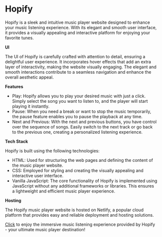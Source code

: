 # Hopify

Hopify is a sleek and intuitive music player website designed to enhance your music listening experience. With its elegant and smooth user interface, it provides a visually appealing and interactive platform for enjoying your favorite tunes.

**UI**  

The UI of Hopify is carefully crafted with attention to detail, ensuring a delightful user experience. It incorporates hover effects that add an extra layer of interactivity, making the website visually engaging. The elegant and smooth interactions contribute to a seamless navigation and enhance the overall aesthetic appeal.

**Features**
- Play: Hopify allows you to play your desired music with just a click. Simply select the song you want to listen to, and the player will start playing it instantly.
- Pause: When you need a break or want to stop the music temporarily, the pause feature enables you to pause the playback at any time.
- Next and Previous: With the next and previous buttons, you have control over the sequence of songs. Easily switch to the next track or go back to the previous one, creating a personalized listening experience.

**Tech Stack**  

Hopify is built using the following technologies:

- HTML: Used for structuring the web pages and defining the content of the music player website.
- CSS: Employed for styling and creating the visually appealing and interactive user interface.
- Vanilla JavaScript: The core functionality of Hopify is implemented using JavaScript without any additional frameworks or libraries. This ensures a lightweight and efficient music player experience.

**Hosting**  

The Hopify music player website is hosted on Netlify, a popular cloud platform that provides easy and reliable deployment and hosting solutions.

[Click](https://suraj052musicplayer.netlify.app/) to enjoy the immersive music listening experience provided by Hopify - your ultimate music player destination!
